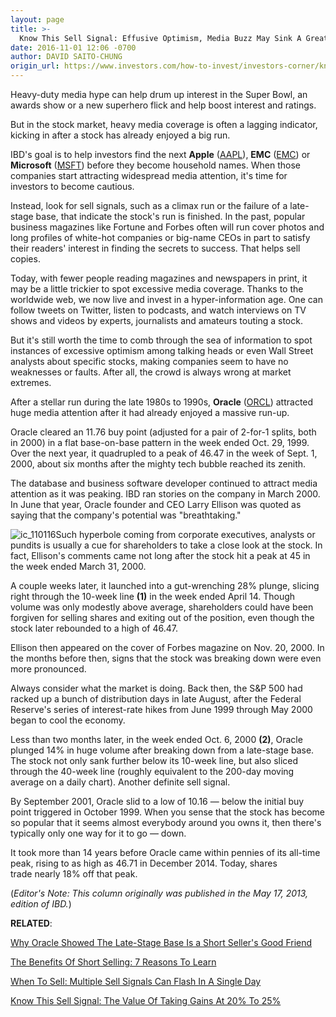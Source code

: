 ```yaml
---
layout: page
title: >-
  Know This Sell Signal: Effusive Optimism, Media Buzz May Sink A Great Stock
date: 2016-11-01 12:06 -0700
author: DAVID SAITO-CHUNG
origin_url: https://www.investors.com/how-to-invest/investors-corner/know-this-sell-signal-blanket-media-buzz-may-signal-a-stock-has-peaked/
---
```


Heavy-duty media hype can help drum up interest in the Super Bowl, an awards show or a new superhero flick and help boost interest and ratings.

But in the stock market, heavy media coverage is often a lagging indicator, kicking in after a stock has already enjoyed a big run.

IBD's goal is to help investors find the next **Apple** ([AAPL](https://research.investors.com/quote.aspx?symbol=AAPL)), **EMC** ([EMC](https://research.investors.com/quote.aspx?symbol=EMC)) or **Microsoft** ([MSFT](https://research.investors.com/quote.aspx?symbol=MSFT)) before they become household names. When those companies start attracting widespread media attention, it's time for investors to become cautious.

Instead, look for sell signals, such as a climax run or the failure of a late-stage base, that indicate the stock's run is finished.
In the past, popular business magazines like Fortune and Forbes often will run cover photos and long profiles of white-hot companies or big-name CEOs in part to satisfy their readers' interest in finding the secrets to success. That helps sell copies.

Today, with fewer people reading magazines and newspapers in print, it may be a little trickier to spot excessive media coverage. Thanks to the worldwide web, we now live and invest in a hyper-information age. One can follow tweets on Twitter, listen to podcasts, and watch interviews on TV shows and videos by experts, journalists and amateurs touting a stock.

But it's still worth the time to comb through the sea of information to spot instances of excessive optimism among talking heads or even Wall Street analysts about specific stocks, making companies seem to have no weaknesses or faults. After all, the crowd is always wrong at market extremes.

After a stellar run during the late 1980s to 1990s, **Oracle** ([ORCL](https://research.investors.com/quote.aspx?symbol=ORCL)) attracted huge media attention after it had already enjoyed a massive run-up.

Oracle cleared an 11.76 buy point (adjusted for a pair of 2-for-1 splits, both in 2000) in a flat base-on-base pattern in the week ended Oct. 29, 1999. Over the next year, it quadrupled to a peak of 46.47 in the week of Sept. 1, 2000, about six months after the mighty tech bubble reached its zenith.

The database and business software developer continued to attract media attention as it was peaking. IBD ran stories on the company in March 2000. In June that year, Oracle founder and CEO Larry Ellison was quoted as saying that the company's potential was "breathtaking."

![ic_110116](https://www.investors.com/wp-content/uploads/2016/11/IC_110116.png)Such hyperbole coming from corporate executives, analysts or pundits is usually a cue for shareholders to take a close look at the stock. In fact, Ellison's comments came not long after the stock hit a peak at 45 in the week ended March 31, 2000.

A couple weeks later, it launched into a gut-wrenching 28% plunge, slicing right through the 10-week line **(1)** in the week ended April 14. Though volume was only modestly above average, shareholders could have been forgiven for selling shares and exiting out of the position, even though the stock later rebounded to a high of 46.47.

Ellison then appeared on the cover of Forbes magazine on Nov. 20, 2000. In the months before then, signs that the stock was breaking down were even more pronounced.

Always consider what the market is doing. Back then, the S&P 500 had racked up a bunch of distribution days in late August, after the Federal Reserve's series of interest-rate hikes from June 1999 through May 2000 began to cool the economy.

Less than two months later, in the week ended Oct. 6, 2000 **(2)**, Oracle plunged 14% in huge volume after breaking down from a late-stage base. The stock not only sank further below its 10-week line, but also sliced through the 40-week line (roughly equivalent to the 200-day moving average on a daily chart). Another definite sell signal.

By September 2001, Oracle slid to a low of 10.16 — below the initial buy point triggered in October 1999. When you sense that the stock has become so popular that it seems almost everybody around you owns it, then there's typically only one way for it to go — down.

It took more than 14 years before Oracle came within pennies of its all-time peak, rising to as high as 46.71 in December 2014. Today, shares trade nearly 18% off that peak.

(_Editor's Note: This column originally was published in the May 17, 2013, edition of IBD._)

**RELATED**:

[Why Oracle Showed The Late-Stage Base Is a Short Seller's Good Friend](https://www.investors.com/research/the-short-side/why-the-late-stage-base-can-be-a-short-sellers-good-friend/)

[The Benefits Of Short Selling: 7 Reasons To Learn](https://www.investors.com/research/the-short-side/seven-reasons-why-you-should-try-selling-a-stock-short/)

[When To Sell: Multiple Sell Signals Can Flash In A Single Day](https://www.investors.com/how-to-invest/investors-corner/lightning-strikes-twice-multiple-sell-signals-can-trigger-the-same-day/)

[Know This Sell Signal: The Value Of Taking Gains At 20% To 25%](https://www.investors.com/how-to-invest/investors-corner/sell-and-take-profits-or-hold-here-are-several-guidelines-to-follow/)


